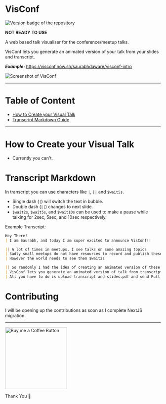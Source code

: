 # VisConf
![Version badge of the repository](https://img.shields.io/github/package-json/v/saurabhdaware/visconf?style=for-the-badge)

**NOT READY TO USE**

A web based talk visualiser for the conference/meetup talks. 

VisConf lets you generate an animated version of your talk from your slides and transcript.


***Example:*** https://visconf.now.sh/saurabhdaware/visconf-intro

![Screenshot of VisConf](https://res.cloudinary.com/saurabhdaware/image/upload/v1580809861/saurabh2019/projects/screenshot.png)

---
# Table of Content
- [How to Create your Visual Talk](#how-to-create-your-visual-talk)
- [Transcript Markdown Guide](#transcript-markdown)

---

# How to Create your Visual Talk
- Currently you can't.

# Transcript Markdown
In transcript you can use characters like `|`, `||` and `$wait5s`.

- Single dash (`|`) will switch the text in bubble.
- Double dash (`||`) changes to next slide. 
- `$wait2s`, `$wait5s`, and `$wait10s` can be used to make a pause while talking for 2sec, 5sec, and 10sec respectively.

Example Transcript:
```md
Hey There!
| I am Saurabh, and today I am super excited to announce VisConf!!

|| A lot of times in meetups, I see talks on some amazing topics
| Sadly small meetups do not have resources to record and publish these talks
| However the world needs to see them $wait2s

|| So randomly I had the idea of creating an animated version of these talks
| VisConf lets you generate an animated version of talk from transcript and slides
| All you have to do is upload transcript and slides.pdf and send Pull Request to main repository

```

# Contributing
I will be opening up the contributions as soon as I complete NextJS migration.

---

[<img alt="Buy me a Coffee Button" width=200 src="https://cdn.buymeacoffee.com/buttons/default-orange.png">](https://www.buymeacoffee.com/ctd6809)


Thank You 🌻